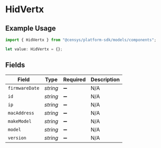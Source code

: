 # HidVertx

## Example Usage

```typescript
import { HidVertx } from "@censys/platform-sdk/models/components";

let value: HidVertx = {};
```

## Fields

| Field              | Type               | Required           | Description        |
| ------------------ | ------------------ | ------------------ | ------------------ |
| `firmwareDate`     | *string*           | :heavy_minus_sign: | N/A                |
| `id`               | *string*           | :heavy_minus_sign: | N/A                |
| `ip`               | *string*           | :heavy_minus_sign: | N/A                |
| `macAddress`       | *string*           | :heavy_minus_sign: | N/A                |
| `makeModel`        | *string*           | :heavy_minus_sign: | N/A                |
| `model`            | *string*           | :heavy_minus_sign: | N/A                |
| `version`          | *string*           | :heavy_minus_sign: | N/A                |
